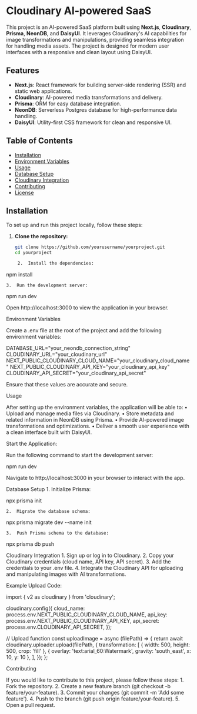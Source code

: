 # Cloudinary AI-powered SaaS

This project is an AI-powered SaaS platform built using **Next.js**, **Cloudinary**, **Prisma**, **NeonDB**, and **DaisyUI**. It leverages Cloudinary's AI capabilities for image transformations and manipulations, providing seamless integration for handling media assets. The project is designed for modern user interfaces with a responsive and clean layout using DaisyUI.

## Features

- **Next.js**: React framework for building server-side rendering (SSR) and static web applications.
- **Cloudinary**: AI-powered media transformations and delivery.
- **Prisma**: ORM for easy database integration.
- **NeonDB**: Serverless Postgres database for high-performance data handling.
- **DaisyUI**: Utility-first CSS framework for clean and responsive UI.

## Table of Contents

- [Installation](#installation)
- [Environment Variables](#environment-variables)
- [Usage](#usage)
- [Database Setup](#database-setup)
- [Cloudinary Integration](#cloudinary-integration)
- [Contributing](#contributing)
- [License](#license)

## Installation

To set up and run this project locally, follow these steps:

1. **Clone the repository:**

   ```bash
   git clone https://github.com/yourusername/yourproject.git
   cd yourproject

	2.	Install the dependencies:

npm install


	3.	Run the development server:

npm run dev

Open http://localhost:3000 to view the application in your browser.

Environment Variables

Create a .env file at the root of the project and add the following environment variables:

DATABASE_URL="your_neondb_connection_string"
CLOUDINARY_URL="your_cloudinary_url"
NEXT_PUBLIC_CLOUDINARY_CLOUD_NAME="your_cloudinary_cloud_name"
NEXT_PUBLIC_CLOUDINARY_API_KEY="your_cloudinary_api_key"
CLOUDINARY_API_SECRET="your_cloudinary_api_secret"

Ensure that these values are accurate and secure.

Usage

After setting up the environment variables, the application will be able to:
	•	Upload and manage media files via Cloudinary.
	•	Store metadata and related information in NeonDB using Prisma.
	•	Provide AI-powered image transformations and optimizations.
	•	Deliver a smooth user experience with a clean interface built with DaisyUI.

Start the Application:

Run the following command to start the development server:

npm run dev

Navigate to http://localhost:3000 in your browser to interact with the app.

Database Setup
	1.	Initialize Prisma:

npx prisma init


	2.	Migrate the database schema:

npx prisma migrate dev --name init


	3.	Push Prisma schema to the database:

npx prisma db push



Cloudinary Integration
	1.	Sign up or log in to Cloudinary.
	2.	Copy your Cloudinary credentials (cloud name, API key, API secret).
	3.	Add the credentials to your .env file.
	4.	Integrate the Cloudinary API for uploading and manipulating images with AI transformations.

Example Upload Code:

import { v2 as cloudinary } from 'cloudinary';

cloudinary.config({
  cloud_name: process.env.NEXT_PUBLIC_CLOUDINARY_CLOUD_NAME,
  api_key: process.env.NEXT_PUBLIC_CLOUDINARY_API_KEY,
  api_secret: process.env.CLOUDINARY_API_SECRET,
});

// Upload function
const uploadImage = async (filePath) => {
  return await cloudinary.uploader.upload(filePath, {
    transformation: [
      { width: 500, height: 500, crop: 'fill' },
      { overlay: 'text:arial_60:Watermark', gravity: 'south_east', x: 10, y: 10 },
    ],
  });
};

Contributing

If you would like to contribute to this project, please follow these steps:
	1.	Fork the repository.
	2.	Create a new feature branch (git checkout -b feature/your-feature).
	3.	Commit your changes (git commit -m 'Add some feature').
	4.	Push to the branch (git push origin feature/your-feature).
	5.	Open a pull request.
